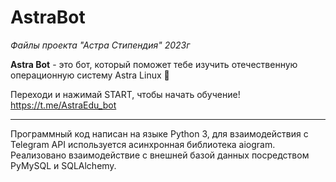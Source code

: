 # AstraBot
_Файлы проекта "Астра Стипендия" 2023г_

**Astra Bot** - это бот, который поможет тебе изучить отечественную операционную систему Astra Linux 👋

Переходи и нажимай START, чтобы начать обучение!
https://t.me/AstraEdu_bot

__________________________________________

Программный код написан на языке Python 3, для взаимодействия с Telegram API используется асинхронная библиотека aiogram.
Реализовано взаимодействие с внешней базой данных посредством PyMySQL и SQLAlchemy.
